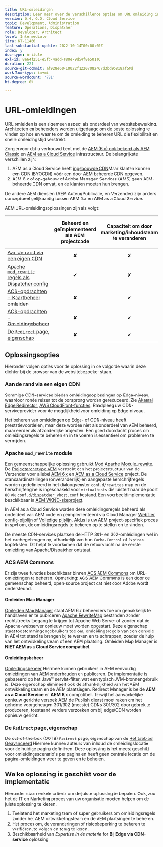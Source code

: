 ```yaml
---
title: URL-omleidingen
description: Leer meer over de verschillende opties om URL omleiding in AEM uit te voeren.
version: 6.4, 6.5, Cloud Service
topic: Development, Administration
feature: Operations, Dispatcher
role: Developer, Architect
level: Intermediate
jira: KT-11466
last-substantial-update: 2022-10-14T00:00:00Z
index: y
doc-type: Article
exl-id: 8e64f251-e5fd-4add-880e-9d54f8e501a6
duration: 221
source-git-commit: af928e60410022f12207082467d3bd9b818af59d
workflow-type: tm+mt
source-wordcount: '781'
ht-degree: 0%

---
```


# URL-omleidingen

URL omleiden is een algemeen aspect als onderdeel van websitebewerking. Architecten en beheerders worden uitgedaagd om de beste oplossing te vinden op hoe en waar te om de omleiding te beheren URL die flexibiliteit en snelle omleidingstijd verstrekt.

Zorg ervoor dat u vertrouwd bent met de [AEM (6.x) ook bekend als AEM Classic](https://experienceleague.adobe.com/docs/experience-manager-learn/dispatcher-tutorial/chapter-2.html#the-%E2%80%9Clegacy%E2%80%9D-setup) en [AEM as a Cloud Service](https://experienceleague.adobe.com/docs/experience-manager-cloud-service/content/overview/architecture.html#runtime-architecture) infrastructuur. De belangrijkste verschillen zijn:

1. AEM as a Cloud Service heeft [ingebouwde CDN](https://experienceleague.adobe.com/docs/experience-manager-cloud-service/content/implementing/content-delivery/cdn.html)Maar klanten kunnen een CDN (BYOCDN) vóór een door AEM beheerde CDN opgeven.
1. AEM 6.x of op-gebouw of Adobe Managed Services (AMS) geen AEM-beheerde CDN omvat, en de klanten moeten hun brengen.

De andere AEM diensten (AEM Auteur/Publicatie, en Verzender) zijn anders conceptueel gelijkaardig tussen AEM 6.x en AEM as a Cloud Service.

AEM URL-omleidingsoplossingen zijn als volgt:

|                                                   | Beheerd en geïmplementeerd als AEM projectcode | Capaciteit om door marketing/inhoudsteam te veranderen | AEM als compatibel met Cloud Service | Waar uitvoering in omleiding plaatsvindt |
|---------------------------------------------------|:-----------------------:|:---------------------:|:---------------------:| :---------------------:|
| [Aan de rand via een eigen CDN](#at-edge-via-bring-your-own-cdn) | ✘ | ✘ | ✔ | Rand/CDN |
| [Apache `mod_rewrite` regels als Dispatcher config](#apache-mod_rewrite-module) | ✔ | ✘ | ✔ | Dispatcher |
| [ACS-opdrachten - Kaartbeheer omleiden](#redirect-map-manager) | ✘ | ✔ | ✘ | Dispatcher |
| [ACS-opdrachten - Omleidingsbeheer](#redirect-manager) | ✘ | ✔ | ✔ | AEM |
| [De `Redirect` page, eigenschap](#the-redirect-page-property) | ✘ | ✔ | ✔ | AEM |


## Oplossingsopties

Hieronder volgen opties voor de oplossing in de volgorde waarin deze dichter bij de browser van de websitebezoeker staan.

### Aan de rand via een eigen CDN

Sommige CDN-services bieden omleidingsoplossingen op Edge-niveau, waardoor ronde reizen tot de oorsprong worden gereduceerd. Zie [Akamai Edge Redirector](https://techdocs.akamai.com/cloudlets/docs/what-edge-redirector), [AWS CloudFront-functies](https://docs.aws.amazon.com/AmazonCloudFront/latest/DeveloperGuide/cloudfront-functions.html). Raadpleeg uw CDN-serviceprovider voor de mogelijkheid voor omleiding op Edge-niveau.

Het beheren van omleidingen op Edge- of CDN-niveau heeft prestatievoordelen, maar deze worden niet als onderdeel van AEM beheerd, maar eerder als afzonderlijke projecten. Een goed doordacht proces om omleidingsregels te beheren en in te voeren is essentieel om problemen te vermijden.


### Apache `mod_rewrite` module

Een gemeenschappelijke oplossing gebruikt [Mod Apache Module_rewrite](https://httpd.apache.org/docs/current/mod/mod_rewrite.html). De [Projectarchetype AEM](https://github.com/adobe/aem-project-archetype) verstrekt een het projectstructuur van de Verzender voor allebei [AEM 6,x](https://github.com/adobe/aem-project-archetype/tree/develop/src/main/archetype/dispatcher.ams#file-structure) en [AEM as a Cloud Service](https://github.com/adobe/aem-project-archetype/tree/develop/src/main/archetype/dispatcher.cloud#file-structure) project. De standaardinstellingen (onveranderlijk) en aangepaste herschrijfregels worden gedefinieerd in het dialoogvenster `conf.d/rewrites` map en de herschrijfengine is ingeschakeld voor `virtualhosts` die luistert naar de poort `80` via `conf.d/dispatcher_vhost.conf` bestand. Een voorbeeldimplementatie beschikbaar in [AEM WKND-siteproject](https://github.com/adobe/aem-guides-wknd/tree/main/dispatcher/src/conf.d/rewrites).

In AEM as a Cloud Service worden deze omleidingsregels beheerd als onderdeel van AEM code en geïmplementeerd via Cloud Manager [WebTier config-pijplijn](https://experienceleague.adobe.com/docs/experience-manager-cloud-service/content/implementing/using-cloud-manager/cicd-pipelines/introduction-ci-cd-pipelines.html#web-tier-config-pipelines) of [Volledige pijplijn](https://experienceleague.adobe.com/docs/experience-manager-cloud-service/content/implementing/using-cloud-manager/cicd-pipelines/introduction-ci-cd-pipelines.html#full-stack-pipeline). Aldus is uw AEM project-specifiek proces in spel om, de omleidingsregels te beheren op te stellen en te vinden.

De meeste CDN-services plaatsen de HTTP 301- en 302-omleidingen wel in het cachegeheugen op, afhankelijk van hun `Cache-Control` of `Expires` kopteksten. Dit helpt te voorkomen dat de retourvlucht na de eerste omleiding van Apache/Dispatcher ontstaat.


### ACS AEM Commons

Er zijn twee functies beschikbaar binnen [ACS AEM Commons](https://adobe-consulting-services.github.io/acs-aem-commons/) om URL-omleidingen te beheren. Opmerking: ACS AEM Commons is een door de gemeenschap beheerd, open-source project dat niet door Adobe wordt ondersteund.

#### Omleiden Map Manager

[Omleiden Map Manager](https://adobe-consulting-services.github.io/acs-aem-commons/features/redirect-map-manager/index.html) staat AEM 6.x beheerders toe om gemakkelijk te handhaven en te publiceren [Apache RewriteMap](https://httpd.apache.org/docs/2.4/rewrite/rewritemap.html) bestanden zonder rechtstreeks toegang te krijgen tot Apache Web Server of zonder dat de Apache-webserver opnieuw moet worden opgestart. Deze eigenschap staat toestemmingengebruikers toe om, omleidingsregels van een console in AEM tot stand te brengen bij te werken en te schrappen, zonder de hulp van het ontwikkelingsteam of een AEM plaatsing. Omleiden Map Manager is **NIET AEM as a Cloud Service compatibel**.

#### Omleidingsbeheer

[Omleidingsbeheer](https://adobe-consulting-services.github.io/acs-aem-commons/features/redirect-manager/index.html) Hiermee kunnen gebruikers in AEM eenvoudig omleidingen van AEM onderhouden en publiceren. De implementatie is gebaseerd op het Java™ servlet-filter, wat een typisch JVM-bronnengebruik is. Deze eigenschap elimineert ook de afhankelijkheid van het AEM ontwikkelingsteam en de AEM plaatsingen. Redirect Manager is beide **AEM as a Cloud Service** en **AEM 6,x** compatibel. Terwijl het aanvankelijke opnieuw gerichte verzoek AEM de Publish dienst moet raken om het geheime voorgeheugen 301/302 (meeste) CDNs 301/302 door gebrek te produceren, toestaand verdere verzoeken om bij edge/CDN worden opnieuw gericht.

### De `Redirect` page, eigenschap

De out-of-the-box (OOTB) `Redirect` page, eigenschap van de [Het tabblad Geavanceerd](https://experienceleague.adobe.com/docs/experience-manager-cloud-service/content/sites/authoring/fundamentals/page-properties.html#advanced) Hiermee kunnen auteurs van inhoud de omleidingslocatie voor de huidige pagina definiëren. Deze oplossing is het meest geschikt voor omleidingsscenario&#39;s per pagina en heeft geen centrale locatie om de pagina-omleidingen weer te geven en te beheren.

## Welke oplossing is geschikt voor de implementatie

Hieronder staan enkele criteria om de juiste oplossing te bepalen. Ook, zou het de IT en Marketing proces van uw organisatie moeten helpen om de juiste oplossing te kiezen.

1. Toelatend het marketing team of super gebruikers om omleidingsregels zonder het AEM ontwikkelingsteam en de AEM plaatsingen te beheren.
1. Het proces om, de veranderingen of risicobeperking te beheren te verifiëren, te volgen en terug te keren.
1. Beschikbaarheid van _Expertise in de materie_ for **Bij Edge via CDN-service** oplossing.
